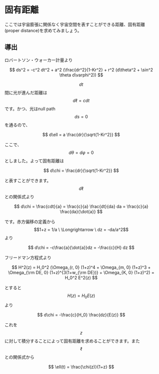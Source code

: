 # 固有距離

ここでは宇宙膨張に関係なく宇宙空間を表すことができる距離、固有距離(proper distance)を求めてみましょう。

## 導出

ロバートソン・ウォーカー計量より

$$
ds^2 = -c^2 dt^2 + a^2 (\frac{dr^2}{1-Kr^2} + r^2 (d\theta^2 + \sin^2 \theta d\varphi^2))
$$

$$dt$$間に光が進んだ距離は$$d\ell = cdt$$です。かつ、光はnull path$$ds = 0$$を通るので、

$$
d\ell = a \frac{dr}{\sqrt{1-Kr^2}}
$$

ここで、$$d\theta = d\varphi = 0$$としました。よって固有距離は

$$
d\chi = \frac{dr}{\sqrt{1-Kr^2}}
$$

と表すことができます。$$d\ell$$との関係式より

$$
d\chi = \frac{cdt}{a} 
= \frac{c}{a} \frac{dt}{da} da 
= \frac{c}{a} \frac{da}{\dot{a}}
$$

です。赤方偏移の定義から$$1+z = 1/a \ \Longrightarrow \ dz = -da/a^2$$より

$$
d\chi = -c\frac{a}{\dot{a}}dz = -\frac{c}{H} dz
$$

フリードマン方程式より

$$
H^2(z) = H_0^2 (\Omega_{r, 0} (1+z)^4 + \Omega_{m, 0} (1+z)^3 + \Omega_{\rm DE, 0} (1+z)^{3(1+w_{\rm DE})} + \Omega_{K, 0} (1+z)^2) = H_0^2 E^2(z)
$$

とすると$$H(z) = H_0 E(z)$$より

$$
d\chi = -\frac{c}{H_0} \frac{dz}{E(z)}
$$

これを$$z$$に対して積分することによって固有距離を求めることができます。また$$\ell$$との関係式から

$$
\ell(t) = \frac{\chi(z)}{1+z}
$$